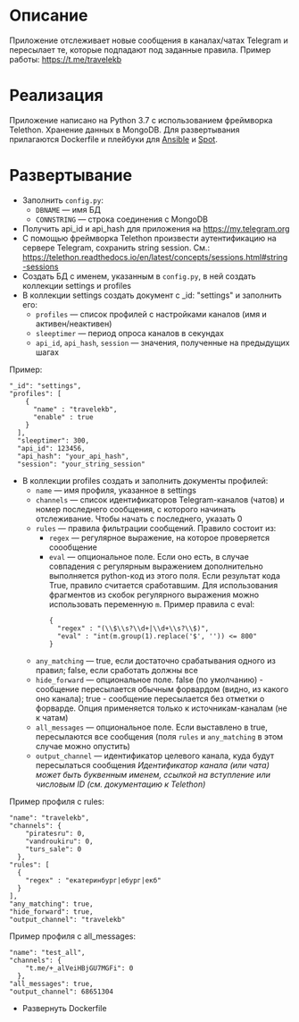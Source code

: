 # Описание
Приложение отслеживает новые сообщения в каналах/чатах Telegram и пересылает те, которые подпадают под заданные правила. Пример работы: https://t.me/travelekb

# Реализация
Приложение написано на Python 3.7 с использованием фреймворка Telethon. Хранение данных в MongoDB. Для развертывания прилагаются Dockerfile и плейбуки для [Ansible](https://www.ansible.com/) и [Spot](https://simplotask.com).

# Развертывание

- Заполнить `config.py`:
  - `DBNAME` — имя БД
  - `CONNSTRING` — строка соединения с MongoDB
- Получить api_id и api_hash для приложения на https://my.telegram.org
- С помощью фреймворка Telethon произвести аутентификацию на сервере Telegram, сохранить string session. См.: https://telethon.readthedocs.io/en/latest/concepts/sessions.html#string-sessions
- Создать БД с именем, указанным в `config.py`, в ней создать коллекции settings и profiles
- В коллекции settings создать документ с _id: "settings" и заполнить его:
    - `profiles` — список профилей с настройками каналов (имя и активен/неактивен)
    - `sleeptimer` — период опроса каналов в секундах
    - `api_id`, `api_hash`, `session` —  значения, полученные на предыдущих шагах

Пример:
```
"_id": "settings",
"profiles": [
    {
      "name" : "travelekb",
      "enable" : true
    }
  ],
  "sleeptimer": 300,
  "api_id": 123456,
  "api_hash": "your_api_hash",
  "session": "your_string_session"
```

- В коллекции profiles создать и заполнить документы профилей:
    - `name` — имя профиля, указанное в settings
    - `channels` — список идентификаторов Telegram-каналов (чатов) и номер последнего сообщения, с которого начинать отслеживание. Чтобы начать с последнего, указать 0
    - `rules` — правила фильтрации сообщений. Правило состоит из:
      - `regex` — регулярное выражение, на которое проверяется соообщение
      - `eval` — опциональное поле. Если оно есть, в случае совпадения с регулярным выражением дополнительно выполняется python-код из этого поля. Если результат кода True, правило считается сработавшим. Для использования фрагментов из скобок регулярного выражения можно использовать переменную `m`. Пример правила с eval:
        ```
        {
          "regex" : "(\\$\\s?\\d+|\\d+\\s?\\$)",
          "eval" : "int(m.group(1).replace('$', '')) <= 800"
        }
        ```
    - `any_matching` — true, если достаточно срабатывания одного из правил; false, если сработать должны все
    - `hide_forward` — опциональное поле. false (по умолчанию) - сообщение пересылается обычным форвардом (видно, из какого оно канала); true - сообщение пересылается без отметки о форварде. Опция применяется только к источникам-каналам (не к чатам)
    - `all_messages` — опциональное поле. Если выставлено в true, пересылаются все сообщения (поля `rules` и `any_matching` в этом случае можно опустить)
    - `output_channel` — идентификатор целевого канала, куда будут пересылаться сообщения
    _Идентификатор канала (или чата) может быть буквенным именем, ссылкой на вступление или числовым ID (см. документацию к Telethon)_

Пример профиля с rules:
```
"name": "travelekb",
"channels": {
    "piratesru": 0,
    "vandroukiru": 0,
    "turs_sale": 0
  },
"rules": [
  {
    "regex" : "екатеринбург|ебург|екб"
  }
],
"any_matching": true,
"hide_forward": true,
"output_channel": "travelekb"
```

Пример профиля с all_messages:
```
"name": "test_all",
"channels": {
    "t.me/+_alVeiHBjGU7MGFi": 0
  },
"all_messages": true,
"output_channel": 68651304
```

- Развернуть Dockerfile